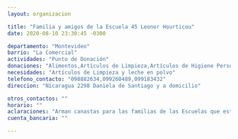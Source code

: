 ```yaml
---
layout: organizacion

title: "Familia y amigos de la Escuela 45 Leonor Hourticou"
date: 2020-08-10 23:30:45 -0300

departamento: "Montevideo"
barrio: "La Comercial"
actividades: "Punto de Donación"
donaciones: "Alimentos,Artículos de Limpieza,Artículos de Higiene Personal"
necesidades: "Artículos de Limpieza y leche en polvo"
telefono_contacto: "098882634,099260489,099183432"
direccion: "Nicaragua 2298 Daniela de Santiago y a domicilio"

otros_contactos: ""
horario: ""
aclaraciones: "Arman canastas para las familias de las Escuelas que están en más dificultad."
cuenta_bancaria: ""

---
```

